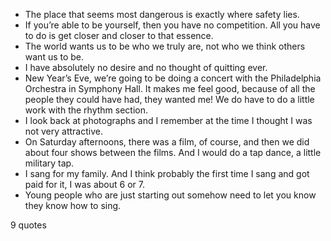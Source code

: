  - The place that seems most dangerous is exactly where safety lies.
 - If you’re able to be yourself, then you have no competition. All you have to do is get closer and closer to that essence.
 - The world wants us to be who we truly are, not who we think others want us to be.
 - I have absolutely no desire and no thought of quitting ever.
 - New Year’s Eve, we’re going to be doing a concert with the Philadelphia Orchestra in Symphony Hall. It makes me feel good, because of all the people they could have had, they wanted me! We do have to do a little work with the rhythm section.
 - I look back at photographs and I remember at the time I thought I was not very attractive.
 - On Saturday afternoons, there was a film, of course, and then we did about four shows between the films. And I would do a tap dance, a little military tap.
 - I sang for my family. And I think probably the first time I sang and got paid for it, I was about 6 or 7.
 - Young people who are just starting out somehow need to let you know they know how to sing.

9 quotes